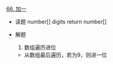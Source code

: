[66. 加一](https://leetcode-cn.com/problems/plus-one/)

- 读题
  number[] digits
  return number[]
   
- 解题
  1. 数组遍历进位
    - 从数组最后遍历，若为9，则进一位